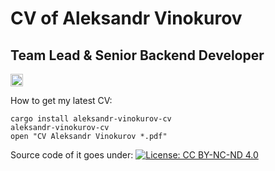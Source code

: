 CV of Aleksandr Vinokurov
=========================

## Team Lead & Senior Backend Developer

[<img alt="job-seeking-status" src="https://img.shields.io/badge/Status:-%23open–for–work-green.svg" height="20">](https://linkedin.com/in/aleksandrvin)

How to get my latest CV:

```shell
cargo install aleksandr-vinokurov-cv
aleksandr-vinokurov-cv
open "CV Aleksandr Vinokurov *.pdf"
```

Source code of it goes under: [![License: CC BY-NC-ND 4.0](https://img.shields.io/badge/License-CC%20BY--NC--ND%204.0-lightgrey.svg)](https://creativecommons.org/licenses/by-nc-nd/4.0/)
